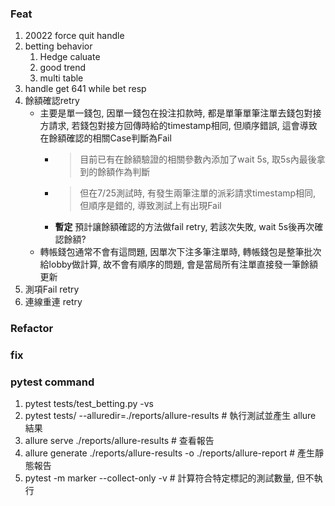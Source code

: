 ### Feat
1.  20022 force quit handle
2.  betting behavior
    1.  Hedge caluate
    2.  good trend
    3.  multi table
3.  handle get 641 while bet resp
4.  餘額確認retry
    - 主要是單一錢包, 因單一錢包在投注扣款時, 都是單筆單筆注單去錢包對接方請求, 若錢包對接方回傳時給的timestamp相同, 但順序錯誤, 這會導致在餘額確認的相關Case判斷為Fail
      - >目前已有在餘額驗證的相關參數內添加了wait 5s, 取5s內最後拿到的餘額作為判斷
      - >但在7/25測試時, 有發生兩筆注單的派彩請求timestamp相同, 但順序是錯的, 導致測試上有出現Fail
      - **暫定** 預計讓餘額確認的方法做fail retry, 若該次失敗, wait 5s後再次確認餘額?
    - 轉帳錢包通常不會有這問題, 因單次下注多筆注單時, 轉帳錢包是整筆批次給lobby做計算, 故不會有順序的問題, 會是當局所有注單直接發一筆餘額更新
5.  測項Fail retry
6.  連線重連 retry

### Refactor


### fix


### pytest command
1. pytest tests/test_betting.py -vs
2. pytest tests/ --alluredir=./reports/allure-results  # 執行測試並產生 allure 結果
3. allure serve ./reports/allure-results  # 查看報告
4. allure generate ./reports/allure-results -o ./reports/allure-report  # 產生靜態報告
5. pytest -m marker --collect-only -v # 計算符合特定標記的測試數量, 但不執行